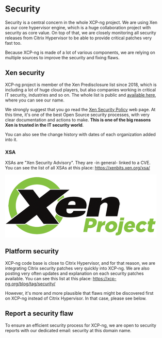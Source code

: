 # Security

Security is a central concern in the whole XCP-ng project. We are using Xen as our core hypervisor engine, which is a huge collaboration project with security as core value. On top of that, we are closely monitoring all security releases from Citrix Hypervisor to be able to provide critical patches very fast too.

Because XCP-ng is made of a lot of various components, we are relying on multiple sources to improve the security and fixing flaws.

## Xen security

XCP-ng project is member of the Xen Predisclosure list since 2018, which is including a lot of huge cloud players, but also companies working in critical IT security, industries and so on. The whole list is public and [available here](https://xenproject.org/developers/security-policy/#organizations-on-the-pre-disclosure-list), where you can see our name.

We strongly suggest that you go read the [Xen Security Policy](https://xenproject.org/developers/security-policy/) web page. At this time, it's one of the best Open Source security processes, with very clear documentation and actions to make. **This is one of the big reasons Xen is trusted in the IT security world**.

You can also see the change history with dates of each organization added into it.

### XSA

XSAs are "Xen Security Advisory". They are -in general- linked to a CVE. You can see the list of all XSAs at this place: <https://xenbits.xen.org/xsa/>

![](../assets/img/xen_logo.png)

## Platform security

XCP-ng code base is close to Citrix Hypervisor, and for that reason, we are integrating Citrix security patches very quickly into XCP-ng. We are also posting very often updates and explanation on each security patches available. You can see this list at this place: <https://xcp-ng.org/blog/tag/security/>

However, it's more and more plausible that flaws might be discovered first on XCP-ng instead of Citrix Hypervisor. In that case, please see below.

## Report a security flaw

To ensure an efficient security process for XCP-ng, we are open to security reports with our dedicated email: security at this domain name.